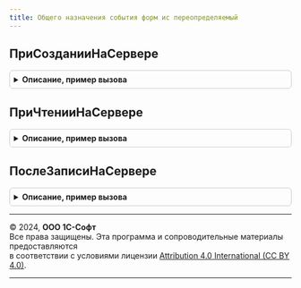 ```yaml
---
title: Общего назначения события форм ис переопределяемый
---
```



## ПриСозданииНаСервере
<details style="margin: 1em 0; padding: 0.5em; border: 1px solid #ccc; border-radius: 6px;">

<summary style="font-weight: bold; cursor: pointer;">Описание, пример вызова</summary>

```bsl

// Возникает на сервере при создании формы.
//
// Параметры:
//  Форма - ФормаКлиентскогоПриложения - создаваемая форма,
//  Отказ - Булево - признак отказа от создания формы,
//  СтандартнаяОбработка - Булево - признак выполнения стандартной обработки.
Процедура ПриСозданииНаСервере(Форма, Отказ, СтандартнаяОбработка) Экспорт
```

Пример вызова
```bsl
ОбщегоНазначенияСобытияФормИСПереопределяемый.ПриСозданииНаСервере(Форма, Отказ, СтандартнаяОбработка) 
```
</details>

## ПриЧтенииНаСервере
<details style="margin: 1em 0; padding: 0.5em; border: 1px solid #ccc; border-radius: 6px;">

<summary style="font-weight: bold; cursor: pointer;">Описание, пример вызова</summary>

```bsl

// Вызывается при чтении объекта на сервере.
//
// Параметры:
//  Форма - ФормаКлиентскогоПриложения - форма читаемого объекта,
//  ТекущийОбъект - ДокументОбъект, СправочникОбъект - читаемый объект.
Процедура ПриЧтенииНаСервере(Форма, ТекущийОбъект) Экспорт
```

Пример вызова
```bsl
ОбщегоНазначенияСобытияФормИСПереопределяемый.ПриЧтенииНаСервере(Форма, ТекущийОбъект) 
```
</details>

## ПослеЗаписиНаСервере
<details style="margin: 1em 0; padding: 0.5em; border: 1px solid #ccc; border-radius: 6px;">

<summary style="font-weight: bold; cursor: pointer;">Описание, пример вызова</summary>

```bsl

// Переопределяемая процедура, вызываемая из одноименного обработчика события формы.
//
// Параметры:
//  Форма - ФормаКлиентскогоПриложения - форма, из обработчика события которой происходит вызов процедуры.
//          См. справочную информацию по событиям управляемой формы.
//  ТекущийОбъект - Произвольный - записанный объект.
//  ПараметрыЗаписи - Структура - использованные параметры записи объекта.
Процедура ПослеЗаписиНаСервере(Форма, ТекущийОбъект, ПараметрыЗаписи) Экспорт
```

Пример вызова
```bsl
ОбщегоНазначенияСобытияФормИСПереопределяемый.ПослеЗаписиНаСервере(Форма, ТекущийОбъект, ПараметрыЗаписи)
```
</details>

---

© 2024, **ООО 1С-Софт**  
Все права защищены. Эта программа и сопроводительные материалы предоставляются  
в соответствии с условиями лицензии [Attribution 4.0 International (CC BY 4.0)](https://creativecommons.org/licenses/by/4.0/legalcode).

---
